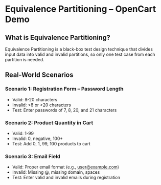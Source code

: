 # Equivalence Partitioning – OpenCart Demo

## What is Equivalence Partitioning?
Equivalence Partitioning is a black-box test design technique that divides input data into valid and invalid partitions, so only one test case from each partition is needed.

## Real-World Scenarios
### Scenario 1: Registration Form – Password Length
- Valid: 8-20 characters
- Invalid: <8 or >20 characters
- Test: Enter passwords of 7, 8, 20, and 21 characters

### Scenario 2: Product Quantity in Cart
- Valid: 1-99
- Invalid: 0, negative, 100+
- Test: Add 0, 1, 99, 100 products to cart

### Scenario 3: Email Field
- Valid: Proper email format (e.g., user@example.com)
- Invalid: Missing @, missing domain, spaces
- Test: Enter valid and invalid emails during registration
